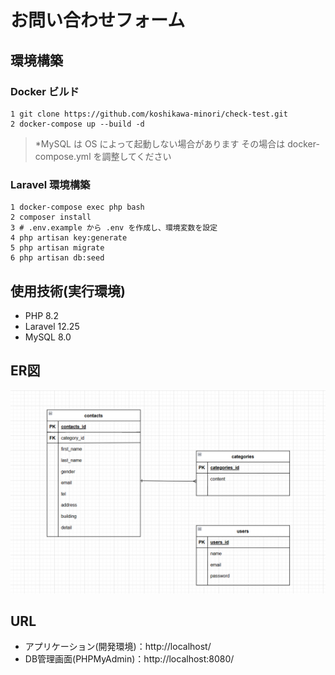 # お問い合わせフォーム

## 環境構築

### Docker ビルド
```
1 git clone https://github.com/koshikawa-minori/check-test.git
2 docker-compose up --build -d
```
>*MySQL は OS によって起動しない場合があります
>その場合は docker-compose.yml を調整してください

### Laravel 環境構築
```
1 docker-compose exec php bash
2 composer install
3 # .env.example から .env を作成し、環境変数を設定
4 php artisan key:generate
5 php artisan migrate
6 php artisan db:seed
```

## 使用技術(実行環境)
- PHP 8.2
- Laravel 12.25
- MySQL 8.0

## ER図
![お問い合わせフォームER図](./contact_form_er.png)

## URL
- アプリケーション(開発環境)：http://localhost/
- DB管理画面(PHPMyAdmin)：http://localhost:8080/